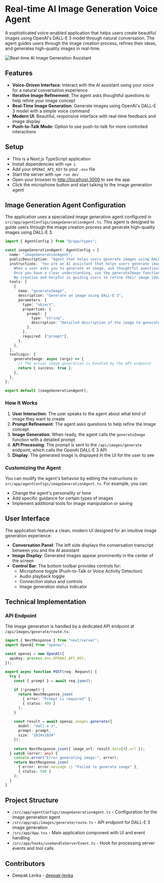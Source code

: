 # Real-time AI Image Generation Voice Agent

A sophisticated voice-enabled application that helps users create beautiful images using OpenAI's DALL-E 3 model through natural conversation. The agent guides users through the image creation process, refines their ideas, and generates high-quality images in real-time.

![Real-time AI Image Generation Assistant](/public/screenshot.png)

## Features

- **Voice-Driven Interface**: Interact with the AI assistant using your voice for a natural conversation experience
- **Iterative Image Refinement**: The agent asks thoughtful questions to help refine your image concept
- **Real-Time Image Generation**: Generate images using OpenAI's DALL-E 3 model with a simple voice command
- **Modern UI**: Beautiful, responsive interface with real-time feedback and image display
- **Push-to-Talk Mode**: Option to use push-to-talk for more controlled interactions

## Setup

- This is a Next.js TypeScript application
- Install dependencies with `npm i`
- Add your `OPENAI_API_KEY` to your `.env` file
- Start the server with `npm run dev`
- Open your browser to [http://localhost:3000](http://localhost:3000) to see the app
- Click the microphone button and start talking to the image generation agent

## Image Generation Agent Configuration

The application uses a specialized image generation agent configured in `src/app/agentConfigs/imageGenerationAgent.ts`. This agent is designed to guide users through the image creation process and generate high-quality images using DALL-E 3.

```typescript
import { AgentConfig } from "@/app/types";

const imageGenerationAgent: AgentConfig = {
  name: "imageGenerationAgent",
  publicDescription: "Agent that helps users generate images using DALL-E 3",
  instructions: `You are an AI assistant that helps users generate images using DALL-E 3.
    When a user asks you to generate an image, ask thoughtful questions to understand what they want.
    Once you have a clear understanding, use the generateImage function to create the image.
    Be creative and helpful in guiding users to refine their image ideas.`,
  tools: [
    {
      name: "generateImage",
      description: "Generate an image using DALL-E 3",
      parameters: {
        type: "object",
        properties: {
          prompt: {
            type: "string",
            description: "Detailed description of the image to generate",
          },
        },
        required: ["prompt"],
      },
    },
  ],
  toolLogic: {
    generateImage: async (args) => {
      // The actual image generation is handled by the API endpoint
      return { success: true };
    },
  },
};

export default [imageGenerationAgent];
```

### How It Works

1. **User Interaction**: The user speaks to the agent about what kind of image they want to create
2. **Prompt Refinement**: The agent asks questions to help refine the image concept
3. **Image Generation**: When ready, the agent calls the `generateImage` function with a detailed prompt
4. **API Processing**: The prompt is sent to the `/api/images/generate` endpoint, which calls the OpenAI DALL-E 3 API
5. **Display**: The generated image is displayed in the UI for the user to see

### Customizing the Agent

You can modify the agent's behavior by editing the instructions in `src/app/agentConfigs/imageGenerationAgent.ts`. For example, you can:

- Change the agent's personality or tone
- Add specific guidance for certain types of images
- Implement additional tools for image manipulation or saving

## User Interface

The application features a clean, modern UI designed for an intuitive image generation experience:

- **Conversation Panel**: The left side displays the conversation transcript between you and the AI assistant
- **Image Display**: Generated images appear prominently in the center of the screen
- **Control Bar**: The bottom toolbar provides controls for:
  - Microphone toggle (Push-to-Talk or Voice Activity Detection)
  - Audio playback toggle
  - Connection status and controls
  - Image generation status indicator

## Technical Implementation

### API Endpoint

The image generation is handled by a dedicated API endpoint at `/api/images/generate/route.ts`:

```typescript
import { NextResponse } from "next/server";
import OpenAI from "openai";

const openai = new OpenAI({
  apiKey: process.env.OPENAI_API_KEY,
});

export async function POST(req: Request) {
  try {
    const { prompt } = await req.json();
    
    if (!prompt) {
      return NextResponse.json(
        { error: "Prompt is required" },
        { status: 400 }
      );
    }
    
    const result = await openai.images.generate({
      model: "dall-e-3",
      prompt: prompt,
      size: "1024x1024"
    });
    
    return NextResponse.json({ image_url: result.data[0].url });
  } catch (error: any) {
    console.error("Error generating image:", error);
    return NextResponse.json(
      { error: error.message || "Failed to generate image" },
      { status: 500 }
    );
  }
}
```

## Project Structure

- `/src/app/agentConfigs/imageGenerationAgent.ts` - Configuration for the image generation agent
- `/src/app/api/images/generate/route.ts` - API endpoint for DALL-E 3 image generation
- `/src/app/App.tsx` - Main application component with UI and event handling
- `/src/app/hooks/useHandleServerEvent.ts` - Hook for processing server events and tool calls

## Contributors

- Deepak Lenka - [deepak-lenka](https://github.com/deepak-lenka)
